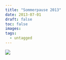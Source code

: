 ```yaml
---
title: "Sommerpause 2013"
date: 2013-07-01
draft: false
toc: false
images:
tags: 
  - untagged
---
```


![](/images/2013-sommerpause.jpg)
